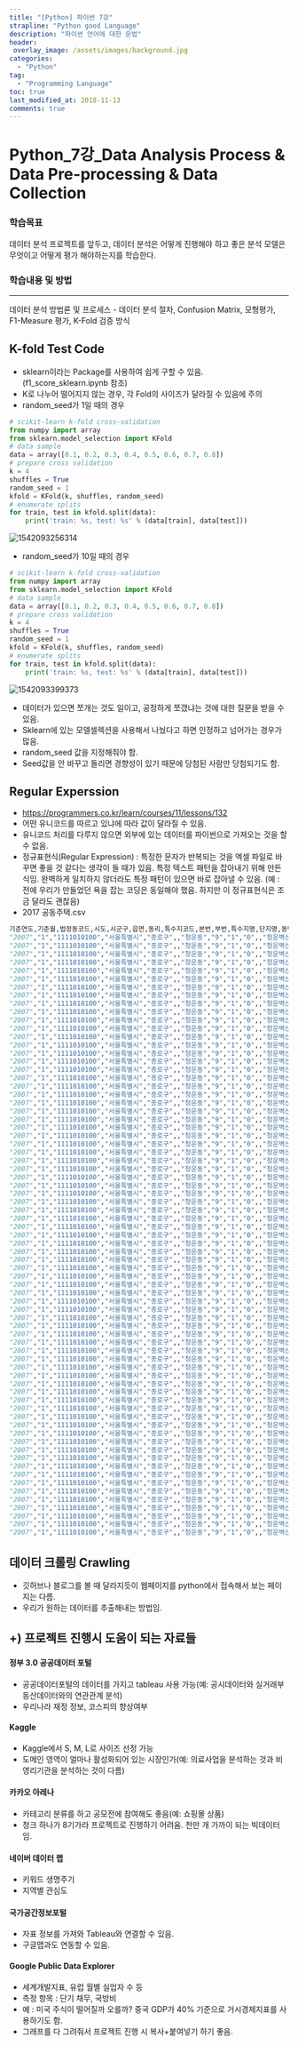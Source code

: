 ```yaml
---
title: "[Python] 파이썬 7강"
strapline: "Python good Language"
description: "파이썬 언어에 대한 문법"
header:
 overlay_image: /assets/images/background.jpg
categories:
  - "Python"
tag:
  - "Programming Language"
toc: true
last_modified_at: 2018-11-13
comments: true
---
```


# Python_7강_Data Analysis Process & Data Pre-processing & Data Collection

### 학습목표

데이터 분석 프로젝트를 앞두고, 데이터 분석은 어떻게 진행해야 하고 좋은 분석 모델은 무엇이고 어떻게 평가 해야하는지를 학습한다.



### 학습내용 및 방법

------

데이터 분석 방법론 및 프로세스 - 데이터 분석 절차, Confusion Matrix, 모형평가, F1-Measure 평가, K-Fold 검증 방식



## K-fold Test Code

- sklearn이라는 Package를 사용하여 쉽게 구할 수 있음. (f1_score_sklearn.ipynb 참조)
- K로 나누어 떨어지지 않는 경우, 각 Fold의 사이즈가 달라질 수 있음에 주의  
- random_seed가 1일 때의 경우

```python
# scikit-learn k-fold cross-validation
from numpy import array
from sklearn.model_selection import KFold
# data sample
data = array([0.1, 0.2, 0.3, 0.4, 0.5, 0.6, 0.7, 0.8])
# prepare cross validation
k = 4
shuffles = True
random_seed = 1
kfold = KFold(k, shuffles, random_seed)
# enumerate splits
for train, test in kfold.split(data):
    print('train: %s, test: %s' % (data[train], data[test]))
```

![1542093256314](https://postfiles.pstatic.net/MjAxODExMTNfMjM4/MDAxNTQyMDk3MzEzMDU3.B9XqTCLQy6uuK9Dw-MkTqHkEZ8sMVYy1n5WI-zxUBB8g.R33DDrzf01qSnfZTIGZVIuMTOHviT7-P3BUrEC85j-gg.JPEG.es0611/random_seed_1.JPG?type=w966)





- random_seed가 10일 때의 경우

```python
# scikit-learn k-fold cross-validation
from numpy import array
from sklearn.model_selection import KFold
# data sample
data = array([0.1, 0.2, 0.3, 0.4, 0.5, 0.6, 0.7, 0.8])
# prepare cross validation
k = 4
shuffles = True
random_seed = 1
kfold = KFold(k, shuffles, random_seed)
# enumerate splits
for train, test in kfold.split(data):
    print('train: %s, test: %s' % (data[train], data[test]))
```

![1542093399373](https://postfiles.pstatic.net/MjAxODExMTNfNzAg/MDAxNTQyMDk3MzE5MTgz.jET6MSrLDOPL1G9Bq3FeKXHu2t6OTcv1dPhg0oALqzMg.ukuHfVfNBX1tnlHRwuB0ZtfVCYkreqr3XQwjY3EvDL0g.JPEG.es0611/random_seed_10.JPG?type=w966)



- 데이터가 있으면 쪼개는 것도 일이고, 공정하게 쪼갰냐는 것에 대한 질문을 받을 수 있음.
- Sklearn에 있는 모델셀렉션을 사용해서 나눴다고 하면 인정하고 넘어가는 경우가 많음.
- random_seed 값을 지정해줘야 함.
- Seed값을 안 바꾸고 돌리면 경향성이 있기 때문에 당첨된 사람만 당첨되기도 함.



## Regular Experssion

- https://programmers.co.kr/learn/courses/11/lessons/132
- 어떤 유니코드를 따르고 있냐에 따라 값이 달라질 수 있음.
- 유니코드 처리를 다루지 않으면 외부에 있는 데이터를 파이썬으로 가져오는 것을 할 수 없음.
- 정규표현식(Regular Expression) : 특정한 문자가 반복되는 것을 엑셀 파일로 바꾸면 좋을 것 같다는 생각이 들 때가 있음. 특정 텍스트 패턴을 잡아내기 위해 만든 식임. 완벽하게 일치하지 않더라도 특정 패턴이 있으면 바로 잡아낼 수 있음. (예 : 전에 우리가 만들었던 욕을 잡는 코딩은 동일해야 했음. 하지만 이 정규표현식은 조금 달라도 괜찮음)
- 2017 공동주택.csv

```python
기준연도,기준월,법정동코드,시도,시군구,읍면,동리,특수지코드,본번,부번,특수지명,단지명,동명,전용면적,층,공시가격
"2007","1","1111010100","서울특별시","종로구",,"청운동","9","1","0",,"청운벽산빌리지","1","187.49","1","544000000"
"2007","1","1111010100","서울특별시","종로구",,"청운동","9","1","0",,"청운벽산빌리지","1","187.49","1","544000000"
"2007","1","1111010100","서울특별시","종로구",,"청운동","9","1","0",,"청운벽산빌리지","1","157.25","2","512000000"
"2007","1","1111010100","서울특별시","종로구",,"청운동","9","1","0",,"청운벽산빌리지","1","157.25","2","512000000"
"2007","1","1111010100","서울특별시","종로구",,"청운동","9","1","0",,"청운벽산빌리지","1","152.33","3","496000000"
"2007","1","1111010100","서울특별시","종로구",,"청운동","9","1","0",,"청운벽산빌리지","1","152.33","3","496000000"
"2007","1","1111010100","서울특별시","종로구",,"청운동","9","1","0",,"청운벽산빌리지","2","187.49","1","544000000"
"2007","1","1111010100","서울특별시","종로구",,"청운동","9","1","0",,"청운벽산빌리지","2","187.49","1","544000000"
"2007","1","1111010100","서울특별시","종로구",,"청운동","9","1","0",,"청운벽산빌리지","2","187.49","1","544000000"
"2007","1","1111010100","서울특별시","종로구",,"청운동","9","1","0",,"청운벽산빌리지","2","187.49","1","544000000"
"2007","1","1111010100","서울특별시","종로구",,"청운동","9","1","0",,"청운벽산빌리지","2","157.25","2","512000000"
"2007","1","1111010100","서울특별시","종로구",,"청운동","9","1","0",,"청운벽산빌리지","2","157.25","2","512000000"
"2007","1","1111010100","서울특별시","종로구",,"청운동","9","1","0",,"청운벽산빌리지","2","157.25","2","512000000"
"2007","1","1111010100","서울특별시","종로구",,"청운동","9","1","0",,"청운벽산빌리지","2","157.25","2","512000000"
"2007","1","1111010100","서울특별시","종로구",,"청운동","9","1","0",,"청운벽산빌리지","2","152.33","3","496000000"
"2007","1","1111010100","서울특별시","종로구",,"청운동","9","1","0",,"청운벽산빌리지","2","152.33","3","496000000"
"2007","1","1111010100","서울특별시","종로구",,"청운동","9","1","0",,"청운벽산빌리지","2","152.33","3","496000000"
"2007","1","1111010100","서울특별시","종로구",,"청운동","9","1","0",,"청운벽산빌리지","2","152.33","3","496000000"
"2007","1","1111010100","서울특별시","종로구",,"청운동","9","1","0",,"청운벽산빌리지","3","167.6","1","520000000"
"2007","1","1111010100","서울특별시","종로구",,"청운동","9","1","0",,"청운벽산빌리지","3","167.6","1","520000000"
"2007","1","1111010100","서울특별시","종로구",,"청운동","9","1","0",,"청운벽산빌리지","3","167.6","1","520000000"
"2007","1","1111010100","서울특별시","종로구",,"청운동","9","1","0",,"청운벽산빌리지","3","167.6","1","520000000"
"2007","1","1111010100","서울특별시","종로구",,"청운동","9","1","0",,"청운벽산빌리지","3","131.42","1","424000000"
"2007","1","1111010100","서울특별시","종로구",,"청운동","9","1","0",,"청운벽산빌리지","3","131.42","1","424000000"
"2007","1","1111010100","서울특별시","종로구",,"청운동","9","1","0",,"청운벽산빌리지","3","140.51","2","456000000"
"2007","1","1111010100","서울특별시","종로구",,"청운동","9","1","0",,"청운벽산빌리지","3","140.51","2","456000000"
"2007","1","1111010100","서울특별시","종로구",,"청운동","9","1","0",,"청운벽산빌리지","3","140.51","2","456000000"
"2007","1","1111010100","서울특별시","종로구",,"청운동","9","1","0",,"청운벽산빌리지","3","140.51","2","456000000"
"2007","1","1111010100","서울특별시","종로구",,"청운동","9","1","0",,"청운벽산빌리지","3","131.42","2","440000000"
"2007","1","1111010100","서울특별시","종로구",,"청운동","9","1","0",,"청운벽산빌리지","3","131.42","2","440000000"
"2007","1","1111010100","서울특별시","종로구",,"청운동","9","1","0",,"청운벽산빌리지","3","137.03","3","432000000"
"2007","1","1111010100","서울특별시","종로구",,"청운동","9","1","0",,"청운벽산빌리지","3","137.03","3","432000000"
"2007","1","1111010100","서울특별시","종로구",,"청운동","9","1","0",,"청운벽산빌리지","3","137.03","3","432000000"
"2007","1","1111010100","서울특별시","종로구",,"청운동","9","1","0",,"청운벽산빌리지","3","137.03","3","432000000"
"2007","1","1111010100","서울특별시","종로구",,"청운동","9","1","0",,"청운벽산빌리지","3","131.42","3","429000000"
"2007","1","1111010100","서울특별시","종로구",,"청운동","9","1","0",,"청운벽산빌리지","3","131.42","3","429000000"
"2007","1","1111010100","서울특별시","종로구",,"청운동","9","1","0",,"청운벽산빌리지","5","176.4","1","536000000"
"2007","1","1111010100","서울특별시","종로구",,"청운동","9","1","0",,"청운벽산빌리지","5","176.4","1","536000000"
"2007","1","1111010100","서울특별시","종로구",,"청운동","9","1","0",,"청운벽산빌리지","5","176.4","1","536000000"
"2007","1","1111010100","서울특별시","종로구",,"청운동","9","1","0",,"청운벽산빌리지","5","176.4","1","536000000"
"2007","1","1111010100","서울특별시","종로구",,"청운동","9","1","0",,"청운벽산빌리지","5","141.39","2","456000000"
"2007","1","1111010100","서울특별시","종로구",,"청운동","9","1","0",,"청운벽산빌리지","5","141.39","2","456000000"
"2007","1","1111010100","서울특별시","종로구",,"청운동","9","1","0",,"청운벽산빌리지","5","141.39","2","456000000"
"2007","1","1111010100","서울특별시","종로구",,"청운동","9","1","0",,"청운벽산빌리지","5","141.39","2","456000000"
"2007","1","1111010100","서울특별시","종로구",,"청운동","9","1","0",,"청운벽산빌리지","5","141.39","3","444000000"
"2007","1","1111010100","서울특별시","종로구",,"청운동","9","1","0",,"청운벽산빌리지","5","141.39","3","444000000"
"2007","1","1111010100","서울특별시","종로구",,"청운동","9","1","0",,"청운벽산빌리지","5","141.39","3","444000000"
"2007","1","1111010100","서울특별시","종로구",,"청운동","9","1","0",,"청운벽산빌리지","5","141.39","3","444000000"
"2007","1","1111010100","서울특별시","종로구",,"청운동","9","1","0",,"청운벽산빌리지","6","176.4","1","536000000"
"2007","1","1111010100","서울특별시","종로구",,"청운동","9","1","0",,"청운벽산빌리지","6","176.4","1","536000000"
"2007","1","1111010100","서울특별시","종로구",,"청운동","9","1","0",,"청운벽산빌리지","6","176.4","1","536000000"
"2007","1","1111010100","서울특별시","종로구",,"청운동","9","1","0",,"청운벽산빌리지","6","176.4","1","536000000"
"2007","1","1111010100","서울특별시","종로구",,"청운동","9","1","0",,"청운벽산빌리지","6","176.4","1","536000000"
"2007","1","1111010100","서울특별시","종로구",,"청운동","9","1","0",,"청운벽산빌리지","6","176.4","1","536000000"
"2007","1","1111010100","서울특별시","종로구",,"청운동","9","1","0",,"청운벽산빌리지","6","141.39","2","456000000"
"2007","1","1111010100","서울특별시","종로구",,"청운동","9","1","0",,"청운벽산빌리지","6","141.39","2","456000000"
"2007","1","1111010100","서울특별시","종로구",,"청운동","9","1","0",,"청운벽산빌리지","6","141.39","2","456000000"
"2007","1","1111010100","서울특별시","종로구",,"청운동","9","1","0",,"청운벽산빌리지","6","141.39","2","456000000"
"2007","1","1111010100","서울특별시","종로구",,"청운동","9","1","0",,"청운벽산빌리지","6","141.39","2","456000000"
"2007","1","1111010100","서울특별시","종로구",,"청운동","9","1","0",,"청운벽산빌리지","6","141.39","2","456000000"
"2007","1","1111010100","서울특별시","종로구",,"청운동","9","1","0",,"청운벽산빌리지","6","141.39","3","444000000"
"2007","1","1111010100","서울특별시","종로구",,"청운동","9","1","0",,"청운벽산빌리지","6","141.39","3","444000000"
"2007","1","1111010100","서울특별시","종로구",,"청운동","9","1","0",,"청운벽산빌리지","6","141.39","3","444000000"
"2007","1","1111010100","서울특별시","종로구",,"청운동","9","1","0",,"청운벽산빌리지","6","141.39","3","444000000"
"2007","1","1111010100","서울특별시","종로구",,"청운동","9","1","0",,"청운벽산빌리지","6","141.39","3","444000000"
"2007","1","1111010100","서울특별시","종로구",,"청운동","9","1","0",,"청운벽산빌리지","6","141.39","3","444000000"
"2007","1","1111010100","서울특별시","종로구",,"청운동","9","1","0",,"청운벽산빌리지","7","196.29","1","552000000"
"2007","1","1111010100","서울특별시","종로구",,"청운동","9","1","0",,"청운벽산빌리지","7","196.29","1","552000000"
"2007","1","1111010100","서울특별시","종로구",,"청운동","9","1","0",,"청운벽산빌리지","7","156.91","2","512000000"
"2007","1","1111010100","서울특별시","종로구",,"청운동","9","1","0",,"청운벽산빌리지","7","156.91","2","512000000"
"2007","1","1111010100","서울특별시","종로구",,"청운동","9","1","0",,"청운벽산빌리지","7","156.91","3","504000000"
"2007","1","1111010100","서울특별시","종로구",,"청운동","9","1","0",,"청운벽산빌리지","7","156.91","3","504000000"
"2007","1","1111010100","서울특별시","종로구",,"청운동","9","1","0",,"청운벽산빌리지","8","82.89","1","264000000"
```





## 데이터 크롤링 Crawling

- 깃허브나 블로그를 볼 때 달라지듯이 웹페이지를 python에서 접속해서 보는 페이지는 다름.
- 우리가 원하는 데이터를 추출해내는 방법임.



## +) 프로젝트 진행시 도움이 되는 자료들

#### 정부 3.0 공공데이터 포털  
 - 공공데이터포털의 데이터를 가지고 tableau 사용 가능(예: 공시데이터와 실거래부동산데이터와의 연관관계 분석)
 - 우리나라 재정 정보, 코스피의 향상여부
#### Kaggle  
 - Kaggle에서 S, M, L로 사이즈 선정 가능
 - 도메인 영역이 얼마나 활성화되어 있는 시장인가(예: 의료사업을 분석하는 것과 비영리기관을 분석하는 것이 다름)
#### 카카오 아레나  
 - 카테고리 분류를 하고 공모전에 참여해도 좋음(예: 쇼핑몰 상품)
 - 청크 하나가 8기가라 프로젝트로 진행하기 어려움. 천만 개 가까이 되는 빅데이터임.
#### 네이버 데이터 랩  
 - 키워드 생명주기
 - 지역별 관심도
#### 국가공간정보포털  
 - 자표 정보를 가져와 Tableau와 연결할 수 있음.
 - 구글맵과도 연동할 수 있음.
#### Google Public Data Explorer  
 - 세계개발지표, 유럽 월별 실업자 수 등
 - 측정 항목 : 단기 채무, 국방비
 - 예 : 미국 주식이 떨어질까 오를까? 중국 GDP가 40% 기준으로 거시경제지표를 사용하기도 함.
 - 그래프를 다 그려줘서 프로젝트 진행 시 복사+붙여넣기 하기 좋음.
